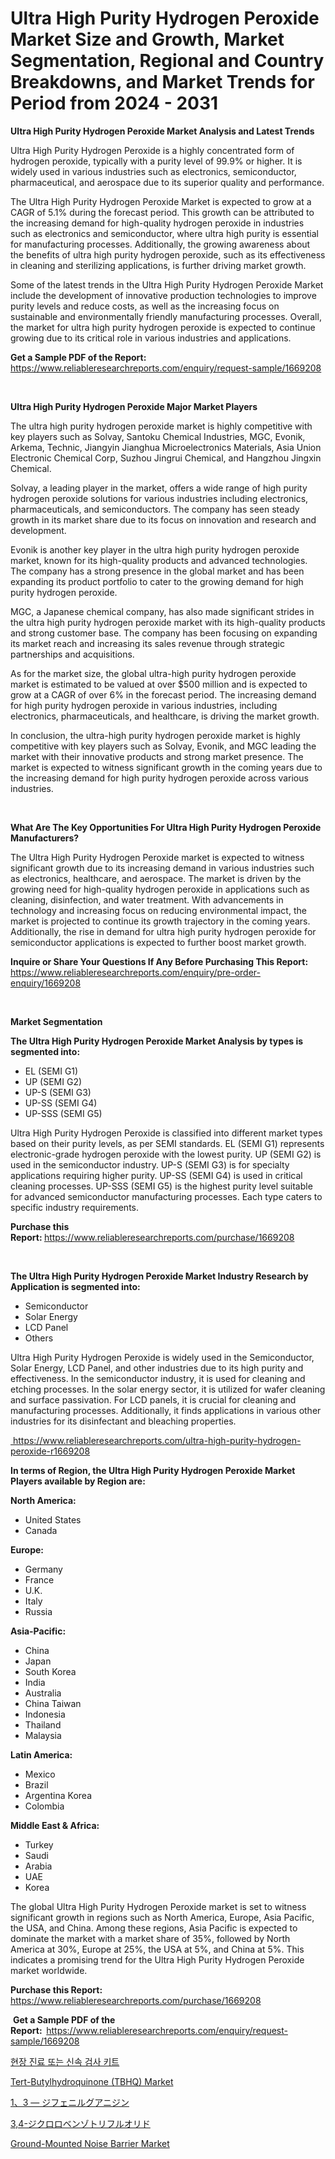 <p><h1>Ultra High Purity Hydrogen Peroxide Market Size and Growth, Market Segmentation, Regional and Country Breakdowns, and Market Trends for Period from 2024 -  2031</h1></p><p><strong>Ultra High Purity Hydrogen Peroxide Market Analysis and Latest Trends</strong></p>
<p><p>Ultra High Purity Hydrogen Peroxide is a highly concentrated form of hydrogen peroxide, typically with a purity level of 99.9% or higher. It is widely used in various industries such as electronics, semiconductor, pharmaceutical, and aerospace due to its superior quality and performance.</p><p>The Ultra High Purity Hydrogen Peroxide Market is expected to grow at a CAGR of 5.1% during the forecast period. This growth can be attributed to the increasing demand for high-quality hydrogen peroxide in industries such as electronics and semiconductor, where ultra high purity is essential for manufacturing processes. Additionally, the growing awareness about the benefits of ultra high purity hydrogen peroxide, such as its effectiveness in cleaning and sterilizing applications, is further driving market growth.</p><p>Some of the latest trends in the Ultra High Purity Hydrogen Peroxide Market include the development of innovative production technologies to improve purity levels and reduce costs, as well as the increasing focus on sustainable and environmentally friendly manufacturing processes. Overall, the market for ultra high purity hydrogen peroxide is expected to continue growing due to its critical role in various industries and applications.</p></p>
<p><strong>Get a Sample PDF of the Report:&nbsp;</strong> <a href="https://www.reliableresearchreports.com/enquiry/request-sample/1669208">https://www.reliableresearchreports.com/enquiry/request-sample/1669208</a></p>
<p>&nbsp;</p>
<p><strong>Ultra High Purity Hydrogen Peroxide Major Market Players</strong></p>
<p><p>The ultra high purity hydrogen peroxide market is highly competitive with key players such as Solvay, Santoku Chemical Industries, MGC, Evonik, Arkema, Technic, Jiangyin Jianghua Microelectronics Materials, Asia Union Electronic Chemical Corp, Suzhou Jingrui Chemical, and Hangzhou Jingxin Chemical. </p><p>Solvay, a leading player in the market, offers a wide range of high purity hydrogen peroxide solutions for various industries including electronics, pharmaceuticals, and semiconductors. The company has seen steady growth in its market share due to its focus on innovation and research and development.</p><p>Evonik is another key player in the ultra high purity hydrogen peroxide market, known for its high-quality products and advanced technologies. The company has a strong presence in the global market and has been expanding its product portfolio to cater to the growing demand for high purity hydrogen peroxide.</p><p>MGC, a Japanese chemical company, has also made significant strides in the ultra high purity hydrogen peroxide market with its high-quality products and strong customer base. The company has been focusing on expanding its market reach and increasing its sales revenue through strategic partnerships and acquisitions.</p><p>As for the market size, the global ultra-high purity hydrogen peroxide market is estimated to be valued at over $500 million and is expected to grow at a CAGR of over 6% in the forecast period. The increasing demand for high purity hydrogen peroxide in various industries, including electronics, pharmaceuticals, and healthcare, is driving the market growth. </p><p>In conclusion, the ultra-high purity hydrogen peroxide market is highly competitive with key players such as Solvay, Evonik, and MGC leading the market with their innovative products and strong market presence. The market is expected to witness significant growth in the coming years due to the increasing demand for high purity hydrogen peroxide across various industries.</p></p>
<p>&nbsp;</p>
<p><strong>What Are The Key Opportunities For Ultra High Purity Hydrogen Peroxide Manufacturers?</strong></p>
<p><p>The Ultra High Purity Hydrogen Peroxide market is expected to witness significant growth due to its increasing demand in various industries such as electronics, healthcare, and aerospace. The market is driven by the growing need for high-quality hydrogen peroxide in applications such as cleaning, disinfection, and water treatment. With advancements in technology and increasing focus on reducing environmental impact, the market is projected to continue its growth trajectory in the coming years. Additionally, the rise in demand for ultra high purity hydrogen peroxide for semiconductor applications is expected to further boost market growth.</p></p>
<p><strong>Inquire or Share Your Questions If Any Before Purchasing This Report:</strong> <a href="https://www.reliableresearchreports.com/enquiry/pre-order-enquiry/1669208">https://www.reliableresearchreports.com/enquiry/pre-order-enquiry/1669208</a></p>
<p>&nbsp;</p>
<p><strong>Market Segmentation</strong></p>
<p><strong>The Ultra High Purity Hydrogen Peroxide Market Analysis by types is segmented into:</strong></p>
<p><ul><li>EL (SEMI G1)</li><li>UP (SEMI G2)</li><li>UP-S (SEMI G3)</li><li>UP-SS (SEMI G4)</li><li>UP-SSS (SEMI G5)</li></ul></p>
<p><p>Ultra High Purity Hydrogen Peroxide is classified into different market types based on their purity levels, as per SEMI standards. EL (SEMI G1) represents electronic-grade hydrogen peroxide with the lowest purity. UP (SEMI G2) is used in the semiconductor industry. UP-S (SEMI G3) is for specialty applications requiring higher purity. UP-SS (SEMI G4) is used in critical cleaning processes. UP-SSS (SEMI G5) is the highest purity level suitable for advanced semiconductor manufacturing processes. Each type caters to specific industry requirements.</p></p>
<p><strong>Purchase this Report:&nbsp;</strong><a href="https://www.reliableresearchreports.com/purchase/1669208">https://www.reliableresearchreports.com/purchase/1669208</a></p>
<p>&nbsp;</p>
<p><strong>The Ultra High Purity Hydrogen Peroxide Market Industry Research by Application is segmented into:</strong></p>
<p><ul><li>Semiconductor</li><li>Solar Energy</li><li>LCD Panel</li><li>Others</li></ul></p>
<p><p>Ultra High Purity Hydrogen Peroxide is widely used in the Semiconductor, Solar Energy, LCD Panel, and other industries due to its high purity and effectiveness. In the semiconductor industry, it is used for cleaning and etching processes. In the solar energy sector, it is utilized for wafer cleaning and surface passivation. For LCD panels, it is crucial for cleaning and manufacturing processes. Additionally, it finds applications in various other industries for its disinfectant and bleaching properties.</p></p>
<p><a href="https://www.reliableresearchreports.com/ultra-high-purity-hydrogen-peroxide-r1669208">&nbsp;https://www.reliableresearchreports.com/ultra-high-purity-hydrogen-peroxide-r1669208</a></p>
<p><strong>In terms of Region, the Ultra High Purity Hydrogen Peroxide Market Players available by Region are:</strong></p>
<p>
    <p> <strong> North America: </strong>
        <ul>
            <li>United States</li>
            <li>Canada</li>
        </ul>
        </p> 
    <p> <strong> Europe: </strong>
        <ul>
            <li>Germany</li>
            <li>France</li>
            <li>U.K.</li>
            <li>Italy</li>
            <li>Russia</li>
        </ul>
        </p> 
    <p> <strong> Asia-Pacific: </strong>
        <ul>
            <li>China</li>
            <li>Japan</li>
            <li>South Korea</li>
            <li>India</li>
            <li>Australia</li>
            <li>China Taiwan</li>
            <li>Indonesia</li>
            <li>Thailand</li>
            <li>Malaysia</li>
        </ul>
        </p> 
    <p> <strong> Latin America: </strong>
        <ul>
            <li>Mexico</li>
            <li>Brazil</li>
            <li>Argentina Korea</li>
            <li>Colombia</li>
        </ul>
        </p> 
    <p> <strong> Middle East & Africa: </strong>
        <ul>
            <li>Turkey</li>
            <li>Saudi</li>
            <li>Arabia</li>
            <li>UAE</li>
            <li>Korea</li>
        </ul>
    </p>
    </p>
<p><p>The global Ultra High Purity Hydrogen Peroxide market is set to witness significant growth in regions such as North America, Europe, Asia Pacific, the USA, and China. Among these regions, Asia Pacific is expected to dominate the market with a market share of 35%, followed by North America at 30%, Europe at 25%, the USA at 5%, and China at 5%. This indicates a promising trend for the Ultra High Purity Hydrogen Peroxide market worldwide.</p></p>
<p><strong>Purchase this Report: </strong><a href="https://www.reliableresearchreports.com/purchase/1669208">https://www.reliableresearchreports.com/purchase/1669208</a></p>
<p>&nbsp;<strong>Get a Sample PDF of the Report:&nbsp;&nbsp;</strong><a href="https://www.reliableresearchreports.com/enquiry/request-sample/1669208">https://www.reliableresearchreports.com/enquiry/request-sample/1669208</a></p>
<p><strong></strong></p>
<p><p><a href="https://github.com/vsr06p4p49/Market-Research-Report-List-2/blob/main/8697429145912.md">현장 진료 또는 신속 검사 키트</a></p><p><a href="https://github.com/anggakarna133/Market-Research-Report-List-1/blob/main/tert-butylhydroquinone-tbhq-market.md">Tert-Butylhydroquinone (TBHQ) Market</a></p><p><a href="https://github.com/mm14022023/Market-Research-Report-List-1/blob/main/3111990139568.md">1、3 — ジフェニルグアニジン</a></p><p><a href="https://medium.com/@lilliandach1969/%E8%A3%BD%E5%93%81%E3%82%BF%E3%82%A4%E3%83%97-%E3%82%A2%E3%83%97%E3%83%AA%E3%82%B1%E3%83%BC%E3%82%B7%E3%83%A7%E3%83%B3-%E5%9C%B0%E5%9F%9F-%E4%BC%81%E6%A5%AD%E5%88%A5%E3%81%AE%E3%82%B0%E3%83%AD%E3%83%BC%E3%83%90%E3%83%AB3-4-%E3%82%B8%E3%82%AF%E3%83%AD%E3%83%AD%E3%83%99%E3%83%B3%E3%82%BE%E3%83%88%E3%83%AA%E3%83%95%E3%83%AB%E3%82%AA%E3%83%AD%E3%83%A1%E3%82%BF%E3%83%B3%E5%B8%82%E5%A0%B4-%E6%A5%AD%E7%95%8C%E3%82%BB%E3%82%B0%E3%83%A1%E3%83%B3%E3%83%88%E3%81%AE%E8%A6%8B%E9%80%9A%E3%81%97-%E5%B8%82%E5%A0%B4%E8%A9%95%E4%BE%A1-%E7%AB%B6%E4%BA%89%E7%8A%B6%E6%B3%81-%E3%83%88%E3%83%AC%E3%83%B3%E3%83%89-%E3%81%8A%E3%82%88%E3%81%B3%E4%BA%88%E6%B8%AC-2024%E5%B9%B4-2031%E5%B9%B4-98333ae20057">3,4-ジクロロベンゾトリフルオリド</a></p><p><a href="https://github.com/mateobossinovero/Market-Research-Report-List-1/blob/main/ground-mounted-noise-barrier-market.md">Ground-Mounted Noise Barrier Market</a></p></p>